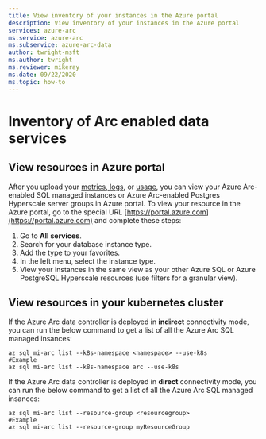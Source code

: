 ```yaml
---
title: View inventory of your instances in the Azure portal
description: View inventory of your instances in the Azure portal
services: azure-arc
ms.service: azure-arc
ms.subservice: azure-arc-data
author: twright-msft
ms.author: twright
ms.reviewer: mikeray
ms.date: 09/22/2020
ms.topic: how-to
---
```


# Inventory of Arc enabled data services


## View resources in Azure portal

After you upload your [metrics, logs](upload-metrics-and-logs-to-azure-monitor.md), or [usage](view-billing-data-in-azure.md), you can view your Azure Arc-enabled SQL managed instances or Azure Arc-enabled Postgres Hyperscale server groups in Azure portal. To view your resource in the Azure portal, go to the special URL [https://portal.azure.com](https://portal.azure.com) and complete these steps:

1. Go to **All services**.
1. Search for your database instance type.
1. Add the type to your favorites.
1. In the left menu, select the instance type.
1. View your instances in the same view as your other Azure SQL or Azure PostgreSQL Hyperscale resources (use filters for a granular view).

## View resources in your kubernetes cluster

If the Azure Arc data controller is deployed in **indirect** connectivity mode, you can run the below command to get a list of all the Azure Arc SQL managed insances:
```
az sql mi-arc list --k8s-namespace <namespace> --use-k8s
#Example
az sql mi-arc list --k8s-namespace arc --use-k8s
```

If the Azure Arc data controller is deployed in **direct** connectivity mode, you can run the below command to get a list of all the Azure Arc SQL managed insances:
```
az sql mi-arc list --resource-group <resourcegroup>
#Example
az sql mi-arc list --resource-group myResourceGroup
```
